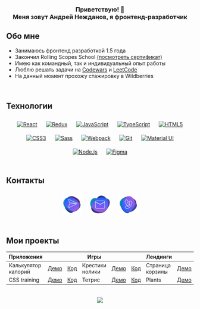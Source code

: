 ### <div align="center">Приветствую! 👋<br>Меня зовут Андрей Нежданов, я фронтенд-разработчик</div>

## Обо мне
- Занимаюсь фронтенд разработкой 1.5 года  
- Закончил Rolling Scopes School [(посмотреть сертификат)](https://app.rs.school/certificate/1fazu7b0)  
- Имею как командный, так и индивидуальный опыт работы  
- Люблю решать задачи на [Codewars](https://www.codewars.com/users/Montek1o) и [LeetCode](https://leetcode.com/Montekio/)  
- На данный момент прохожу стажировку в Wildberries  
<br/>

## Технологии
<div align="center">  
<a href="https://reactjs.org/" target="_blank"><img style="margin: 10px" src="https://profilinator.rishav.dev/skills-assets/react-original-wordmark.svg" alt="React" height="50" /></a>  
<a href="https://redux.js.org/" target="_blank"><img style="margin: 10px" src="https://profilinator.rishav.dev/skills-assets/redux-original.svg" alt="Redux" height="50" /></a>  
<a href="https://www.javascript.com/" target="_blank"><img style="margin: 10px" src="https://profilinator.rishav.dev/skills-assets/javascript-original.svg" alt="JavaScript" height="50" /></a>  
<a href="https://www.typescriptlang.org/" target="_blank"><img style="margin: 10px" src="https://profilinator.rishav.dev/skills-assets/typescript-original.svg" alt="TypeScript" height="50" /></a>  
<a href="https://en.wikipedia.org/wiki/HTML5" target="_blank"><img style="margin: 10px" src="https://profilinator.rishav.dev/skills-assets/html5-original-wordmark.svg" alt="HTML5" height="50" /></a>  
<a href="https://www.w3schools.com/css/" target="_blank"><img style="margin: 10px" src="https://profilinator.rishav.dev/skills-assets/css3-original-wordmark.svg" alt="CSS3" height="50" /></a>  
<a href="https://sass-lang.com/" target="_blank"><img style="margin: 10px" src="https://profilinator.rishav.dev/skills-assets/sass-original.svg" alt="Sass" height="50" /></a>  
<a href="https://webpack.js.org/" target="_blank"><img style="margin: 10px" src="https://profilinator.rishav.dev/skills-assets/webpack-original.svg" alt="Webpack" height="50" /></a>  
<a href="https://github.com/" target="_blank"><img style="margin: 10px" src="https://profilinator.rishav.dev/skills-assets/git-scm-icon.svg" alt="Git" height="50" /></a>  
<a href="https://mui.com/" target="_blank"><img style="margin: 10px" src="https://profilinator.rishav.dev/skills-assets/mui.png" alt="Material UI" height="50" /></a>  
<a href="https://nodejs.org/" target="_blank"><img style="margin: 10px" src="https://profilinator.rishav.dev/skills-assets/nodejs-original-wordmark.svg" alt="Node.js" height="50" /></a>  
<a href="https://www.figma.com/" target="_blank"><img style="margin: 10px" src="https://profilinator.rishav.dev/skills-assets/figma-icon.svg" alt="Figma" height="50" /></a>
</div>  
<br/>  

## Контакты
<div align="center">
  <a href="https://t.me/nezhd_an" target="_blank"><img style="margin: 10px" src="./assets/contacts/tg.png" alt="telegram" height="50" /></a>  
  <a href="mailto:nezhd.an@yandex.ru" target="_blank"><img style="margin: 10px" src="./assets/contacts/mail.png" alt="mail" height="50" /></a>
  <a href="tel:+79163884667" target="_blank"><img style="margin: 10px" src="./assets/contacts/phone.png" alt="phone" height="50" /></a>
</div>  
<br/>  

## Мои проекты
<div align="center">

  |Приложения|||Игры|||Лендинги|||
  |-|-|-|-|-|-|-|-|-|
  |Калькулятор калорий|[Демо](https://montek1o-wb-l2-calories-calculator.netlify.app/)|[Код](https://github.com/Montek1o/wb-task-l2/tree/main/calorie-calculator)|Крестики нолики|[Демо](https://montek1o-wb-l2-tic-tac-toe.netlify.app/)|[Код](https://github.com/Montek1o/wb-task-l2/tree/main/tic-tac-toe)|Страница корзины|[Демо](https://montekio-wb.netlify.app/)|[Код](https://github.com/Montek1o/wb-task-l0)|
  |CSS training|[Демо](https://montek1o.github.io/rss-selectors/)|[Код](https://github.com/Montek1o/rss-selectors/tree/RSS-CSS-Selectors/)|Тетрис|[Демо](https://montek1o-wb-l2-tetris.netlify.app/)|[Код](https://github.com/Montek1o/wb-task-l2/tree/main/tetris)|Plants|[Демо](https://montek1o.github.io/plants/)|[Код](https://github.com/Montek1o/plants)|
</div>  
<br/>  
<div align="center">
<img src="https://komarev.com/ghpvc/?username=Montek1o&&style=flat-square" align="center" />
</div>  
